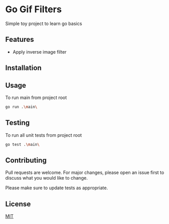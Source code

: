 # Go Gif Filters

Simple toy project to learn go basics

## Features

- Apply inverse image filter

## Installation

## Usage

To run main from project root

```bash
go run .\main\
```

## Testing

To run all unit tests from project root

```bash
go test .\main\
```

## Contributing

Pull requests are welcome. For major changes, please open an issue first to discuss what you would like to change.

Please make sure to update tests as appropriate.

## License

[MIT](https://choosealicense.com/licenses/mit/)
